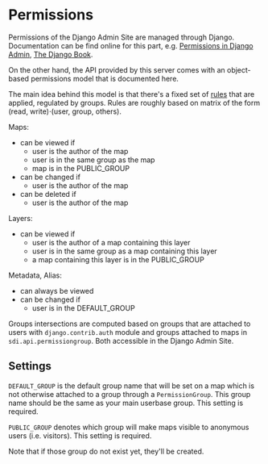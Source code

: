 Permissions
===========

Permissions of the Django Admin Site are managed through Django. Documentation can be find online for this part, e.g. [Permissions in Django Admin](http://kracekumar.com/post/141377389440/permissions-in-django-admin), [The Django Book](https://djangobook.com/users-groups-permissions/).

On the other hand, the API provided by this server comes with an object-based permissions model that is documented here.

The main idea behind this model is that there's a fixed set of [rules](api/rules.py) that are applied, regulated by groups. Rules are roughly based on matrix of the form (read, write)⋅(user, group, others).

Maps:
  - can be viewed if
    - user is the author of the map
    - user is in the same group as the map
    - map is in the PUBLIC_GROUP
  - can be changed if
    - user is the author of the map
  - can be deleted if
    - user is the author of the map

Layers:
  - can be viewed if
    - user is the author of a map containing this layer
    - user is in the same group as a map containing this layer
    - a map containing this layer is in the PUBLIC_GROUP

Metadata, Alias:
  - can always be viewed
  - can be changed if
    - user is in the DEFAULT_GROUP


Groups intersections are computed based on groups that are attached to users with ```django.contrib.auth``` module and groups attached to maps in ```sdi.api.permissiongroup```. Both accessible in the Django Admin Site.

## Settings

```DEFAULT_GROUP``` is the default group name that will be set on a map which is not otherwise attached to a group through a ```PermissionGroup```. This group name should be the same as your main userbase group. This setting is required.

```PUBLIC_GROUP``` denotes which group will make maps visible to anonymous users (i.e. visitors). This setting is required.

Note that if those group do not exist yet, they'll be created.


